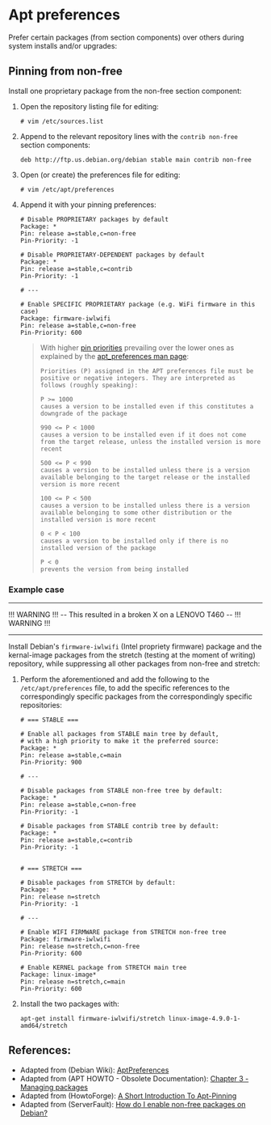 # Apt preferences

Prefer certain packages (from section components) over others during system installs and/or upgrades:


## Pinning from non-free

Install one proprietary package from the non-free section component:

1.	Open the repository listing file for editing:

    ```
    # vim /etc/sources.list
    ```

2.	Append to the relevant repository lines with the `contrib non-free` section components:

    ```shell
    deb http://ftp.us.debian.org/debian stable main contrib non-free
    ```

3.	Open (or create) the preferences file for editing:

	```
	# vim /etc/apt/preferences
    ```

4.	Append it with your pinning preferences:

    ```shell
    # Disable PROPRIETARY packages by default
    Package: *
    Pin: release a=stable,c=non-free
    Pin-Priority: -1

    # Disable PROPRIETARY-DEPENDENT packages by default
    Package: *
    Pin: release a=stable,c=contrib
    Pin-Priority: -1

    # ---

    # Enable SPECIFIC PROPRIETARY package (e.g. WiFi firmware in this case)
    Package: firmware-iwlwifi
    Pin: release a=stable,c=non-free
    Pin-Priority: 600
    ```

    >	With higher [pin priorities][3] prevailing over the lower ones as explained by the [apt_preferences man page][5]:
    >
    >	```
    >	Priorities (P) assigned in the APT preferences file must be positive or negative integers. They are interpreted as follows (roughly speaking):
    >
    >	P >= 1000
    >	causes a version to be installed even if this constitutes a downgrade of the package
    >
    >	990 <= P < 1000
    >	causes a version to be installed even if it does not come from the target release, unless the installed version is more recent
    >
    >	500 <= P < 990
    >	causes a version to be installed unless there is a version available belonging to the target release or the installed version is more recent
    >
    >	100 <= P < 500
    >	causes a version to be installed unless there is a version available belonging to some other distribution or the installed version is more recent
    >
    >	0 < P < 100
    >	causes a version to be installed only if there is no installed version of the package
    >
    >	P < 0
    >	prevents the version from being installed
    >	```


### Example case

-----

!!! WARNING !!! -- This resulted in a broken X on a LENOVO T460 -- !!! WARNING !!!

-----

Install Debian's `firmware-iwlwifi` (Intel propriety firmware) package and the kernal-image packages from the stretch (testing at the moment of writing) repository, while suppressing all other packages from non-free and stretch:

1. Perform the aforementioned and add the following to the `/etc/apt/preferences` file, to add the specific references to the correspondingly specific packages from the correspondingly specific repositories:

	```shell
	# === STABLE ===

	# Enable all packages from STABLE main tree by default,
	# with a high priority to make it the preferred source:
	Package: *
	Pin: release a=stable,c=main
	Pin-Priority: 900

	# ---

	# Disable packages from STABLE non-free tree by default:
	Package: *
	Pin: release a=stable,c=non-free
	Pin-Priority: -1

	# Disable packages from STABLE contrib tree by default:
	Package: *
	Pin: release a=stable,c=contrib
	Pin-Priority: -1


	# === STRETCH ===

	# Disable packages from STRETCH by default:
	Package: *
	Pin: release n=stretch
	Pin-Priority: -1

	# ---

	# Enable WIFI FIRMWARE package from STRETCH non-free tree
	Package: firmware-iwlwifi
	Pin: release n=stretch,c=non-free
	Pin-Priority: 600

	# Enable KERNEL package from STRETCH main tree
	Package: linux-image*
	Pin: release n=stretch,c=main
	Pin-Priority: 600
	```

2. Install the two packages with:

	```
	apt-get install firmware-iwlwifi/stretch linux-image-4.9.0-1-amd64/stretch
	```

## References:

- Adapted from (Debian Wiki): [AptPreferences][1]
- Adapted from (APT HOWTO - Obsolete Documentation): [Chapter 3 - Managing packages][2]
- Adapted from (HowtoForge): [A Short Introduction To Apt-Pinning][3]
- Adapted from (ServerFault): [How do I enable non-free packages on Debian?][4]


<!-- REFERENCES -->

[1]:https://wiki.debian.org/AptPreferences
[2]:https://www.debian.org/doc/manuals/apt-howto/ch-apt-get.en.html
[3]:https://www.howtoforge.com/a-short-introduction-to-apt-pinning
[4]:http://serverfault.com/a/580700/372187
[5]:https://
